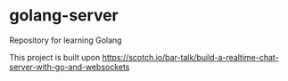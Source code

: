 # golang-server
Repository for learning Golang

This project is built upon https://scotch.io/bar-talk/build-a-realtime-chat-server-with-go-and-websockets